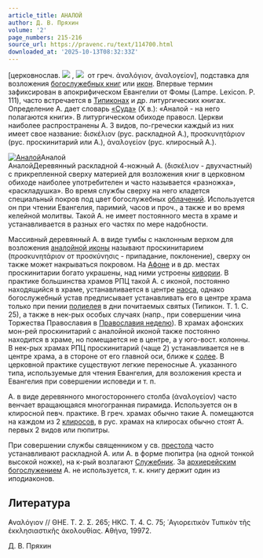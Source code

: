 ```yaml
---
article_title: АНАЛОЙ
author: Д. В. Пряхин
volume: '2'
page_numbers: 215-216
source_url: https://pravenc.ru/text/114700.html
downloaded_at: '2025-10-13T08:32:33Z'
---
```


[церковнослав. ![](https://pravenc.ru/char/26526/xe03xedxe0xebxee1xe3xddxe9/image.png) , ![](https://pravenc.ru/char/26526/xedxe0xebxee1xe9/image.png)  от греч. ἀναλόγιον, ἀναλογείον], подставка для возложения [богослужебных книг](<https://pravenc.ru/text/богослужебных книг.html>) или [икон](https://pravenc.ru/text/ИКОНА.html). Впервые термин зафиксирован в апокрифическом Евангелии от Фомы (Lampe. Lexicon. P. 111), часто встречается в [Типиконах](https://pravenc.ru/text/Типикон.html) и др. литургических книгах. Определение А. дает словарь [«Суда»](<https://pravenc.ru/text/ Суда .html>) (X в.): «Аналой - на него полагаются книги». В литургическом обиходе правосл. Церкви наиболее распространены А. 3 видов, по-гречески каждый из них имеет свое название: δισκέλιον (рус. раскладной А.), προσκυνητάριον (рус. проскинитарий или А.), ἀναλογείον (рус. клиросный А.).

[![Аналой](https://pravenc.ru/data/566/447/1234/i200.jpg "Кликните для увеличения картинки")](https://pravenc.ru/data/566/447/1234/i400.jpg)Аналой  
АналойДеревянный раскладной 4-ножный А. (δισκέλιον - двухчастный) с прикрепленной сверху материей для возложения книг в церковном обиходе наиболее употребителен и часто называется «разножка», «раскладушка». Во время службы сверху на него кладется специальный покров под цвет богослужебных [облачений](<https://pravenc.ru/text/Облачения церковные.html>). Используется он при чтении Евангелия, паримий, часов и проч., а также и во время келейной молитвы. Такой А. не имеет постоянного места в храме и устанавливается в разных его частях по мере надобности.

Массивный деревянный А. в виде тумбы с наклонным верхом для возложения [аналойной иконы](<https://pravenc.ru/text/аналойной иконы.html>) называют проскинитарием (προσκυνητάριον от προσκύνησις - припадание, поклонение), сверху он также может накрываться покровом. На [Афоне](https://pravenc.ru/text/Афон.html) и в др. местах проскинитарии богато украшены, над ними устроены [кивории](https://pravenc.ru/text/кивории.html). В практике большинства храмов РПЦ такой А. с иконой, постоянно находящийся в храме, устанавливается в центре [наоса](https://pravenc.ru/text/наоса.html), однако богослужебный устав предписывает устанавливать его в центре храма только при пении [полиелея](https://pravenc.ru/text/полиелей.html) в дни почитаемых святых (Типикон. Т. 1. С. 25), а также в нек-рых особых случаях (напр., при совершении чина Торжества Православия в [Православия неделю](<https://pravenc.ru/text/Православия неделю.html>)). В храмах афонских мон-рей проскинитарий с аналойной иконой также постоянно находится в храме, но помещается не в центре, а у юго-вост. колонны. В нек-рых храмах РПЦ проскинитарий (чаще 2) устанавливается не в центре храма, а в стороне от его главной оси, ближе к [солее](https://pravenc.ru/text/солее.html). В церковной практике существуют легкие переносные А. указанного типа, используемые для чтения Евангелия, для возложения креста и Евангелия при совершении исповеди и т. п.

А. в виде деревянного многостороннего столба (ἀναλογείον) часто венчает вращающаяся многогранная пирамида. Используется он в клиросной певч. практике. В греч. храмах обычно такие А. помещаются на каждом из 2 [клиросов](https://pravenc.ru/text/клиросы.html), в рус. храмах на клиросах обычно стоят А. первых 2 видов или пюпитры.

При совершении службы священником у св. [престола](https://pravenc.ru/text/престол.html) часто устанавливают раскладной А. или А. в форме пюпитра (на одной тонкой высокой ножке), на к-рый возлагают [Служебник](https://pravenc.ru/text/Служебник.html). За [архиерейским богослужением](<https://pravenc.ru/text/архиерейским богослужением.html>) А. не используется, т. к. книгу держит один из иподиаконов.

## Литература

̓Αναλόγιον // ΘΗΕ. Τ. 2. Σ. 265; НКС. Т. 4. С. 75; ῾Αγιορειτικὸν Τυπικὸν τῆς ἐκκλησιαστικῆς ἀκολουθίας. ̓Αθήνα, 19972.

Д. В. Пряхин
